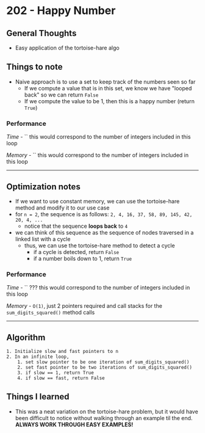 # 202 - Happy Number

## General Thoughts
- Easy application of the tortoise-hare algo

## Things to note
- Naive approach is to use a set to keep track of the numbers seen so far
    - If we compute a value that is in this set, we know we have "looped back" so we can return `False`
    - If we compute the value to be 1, then this is a happy number (return `True`)

### Performance

*Time* - `` this would correspond to the number of integers included in this loop

*Memory* - `` this would correspond to the number of integers included in this loop

---

## Optimization notes
- If we want to use constant memory, we can use the tortoise-hare method and modify it to our use case
- for `n = 2`, the sequence is as follows: `2, 4, 16, 37, 58, 89, 145, 42, 20, 4, ...`
    - notice that the sequence **loops back** to `4`
- we can think of this sequence as the sequence of nodes traversed in a linked list with a cycle
    - thus, we can use the tortoise-hare method to detect a cycle
        - if a cycle is detected, return `False`
        - if a number boils down to 1, return `True`

### Performance

*Time* - `` ??? this would correspond to the number of integers included in this loop

*Memory* - `O(1)`, just 2 pointers required and call stacks for the `sum_digits_squared()` method calls

---

## Algorithm
```
1. Initialize slow and fast pointers to n
2. In an infinite loop,
    1. set slow pointer to be one iteration of sum_digits_squared()
    2. set fast pointer to be two iterations of sum_digits_squared()
    3. if slow == 1, return True
    4. if slow == fast, return False 
```
## Things I learned
- This was a neat variation on the tortoise-hare problem, but it would have been difficult to notice without walking through an example til the end. **ALWAYS WORK THROUGH EASY EXAMPLES!**
